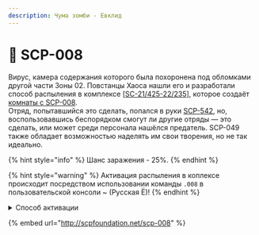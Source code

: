 ```yaml
---
description: Чума зомби - Евклид
---
```


# 🧟 SCP-008

Вирус, камера содержания которого была похоронена под обломками другой части Зоны 02. Повстанцы Хаоса нашли его и разработали способ распыления в комплексе \[[SC-21/425-22/235](../../../other/documents/sc-21-425-22-235.md)], которое создаёт [комнаты с SCP-008](../../custom-rooms/scp-008-room.md).\
Отряд, попытавшийся это сделать, попался в руки [SCP-542](../../custom-classes/scp/scp-542.md), но, воспользовавшись беспорядком смогут ли другие отряды — это сделать, или может среди персонала нашёлся предатель. SCP-049 также обладает возможностью наделять им свои творения, но не так идеально.

{% hint style="info" %}
Шанс заражения - 25%.
{% endhint %}

{% hint style="warning" %}
Активация распыления в коплексе происходит посредством использовании команды `.008` в пользовательской консоли \~ (Русская Ё)!
{% endhint %}

<details>

<summary>Способ активации</summary>

1. Собрать Обезболивающее, Рацию, Устройство Взлома ПХ и Карту Инженера Камер Содержания.
2. Положить Обезболивающее и Рацию около двери в оружейную комнату у камеры содержания SCP-049.
3. Пойти в камеру содержания SCP-096.
4. Положить Устройство взлома ПХ.
5. Имея Карту Инженера Камер Содержания в инвентаре, прописать в пользовательской консоли \~ (Русская Ё) команду `.008`, для активации.

</details>

{% embed url="http://scpfoundation.net/scp-008" %}
